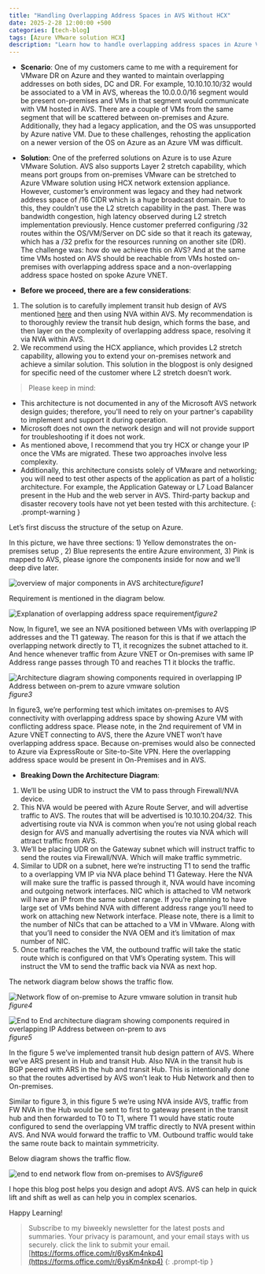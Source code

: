 ```yaml
---
title: "Handling Overlapping Address Spaces in AVS Without HCX"
date: 2025-2-28 12:00:00 +500
categories: [tech-blog]
tags: [Azure VMware solution HCX]
description: "Learn how to handle overlapping address spaces in Azure VMware Solution. using transit hub design and NVA. we'll have conflicting IP address on-prem and azure"
---
```


* **Scenario**:
One of my customers came to me with a requirement for VMware DR on Azure and they wanted to maintain overlapping addresses on both sides, DC and DR. For example, 10.10.10.10/32 would be associated to a VM in AVS, whereas the 10.0.0.0/16 segment would be present on-premises and VMs in that segment would communicate with VM hosted in AVS. There are a couple of VMs from the same segment that will be scattered between on-premises and Azure.
Additionally, they had a legacy application, and the OS was unsupported by Azure native VM.
Due to these challenges, rehosting the application on a newer version of the OS on Azure as an Azure VM was difficult.

* **Solution**:
One of the preferred solutions on Azure is to use Azure VMware Solution. AVS also supports Layer 2 stretch capability, which means port groups from on-premises VMware can be stretched to Azure VMware solution using HCX network extension appliance. However, customer’s environment was legacy and they had network address space of /16 CIDR which is a huge broadcast domain. Due to this, they couldn’t use the L2 stretch capability in the past. There was bandwidth congestion, high latency observed during L2 stretch implementation previously.
Hence customer preferred configuring /32 routes within the OS/VM/Server on DC side so that it reach its gateway, which has a /32 prefix for the resources running on another site (DR).
The challenge was: how do we achieve this on AVS? And at the same time VMs hosted on AVS should be reachable from VMs hosted on-premises with overlapping address space and a non-overlapping address space hosted on spoke Azure VNET.

* **Before we proceed, there are a few considerations**:
1.  The solution is to carefully implement transit hub design of AVS mentioned [here](https://learn.microsoft.com/en-us/azure/azure-vmware/architecture-network-design-considerations#transit-spoke-virtual-network-topology) and then using NVA within AVS. My recommendation is to thoroughly review the transit hub design, which forms the base, and then layer on the complexity of overlapping address space, resolving it via NVA within AVS.
2.  We recommend using the HCX appliance, which provides L2 stretch capability, allowing you to extend your on-premises network and achieve a similar solution. This solution in the blogpost is only designed for specific need of the customer where L2 stretch doesn’t work.

> Please keep in mind:
* This architecture is not documented in any of the Microsoft AVS network design guides; therefore, you'll need to rely on your partner's capability to implement and support it during operation.
* Microsoft does not own the network design and will not provide support for troubleshooting if it does not work.
* As mentioned above, I recommend that you try HCX or change your IP once the VMs are migrated. These two approaches involve less complexity.
* Additionally, this architecture consists solely of VMware and networking; you will need to test other aspects of the application as part of a holistic architecture. For example, the Application Gateway or L7 Load Balancer present in the Hub and the web server in AVS. Third-party backup and disaster recovery tools have not yet been tested with this architecture.
{: .prompt-warning }

Let’s first discuss the structure of the setup on Azure.

In this picture, we have three sections: 1) Yellow demonstrates the on-premises setup , 2) Blue represents the entire Azure environment, 3) Pink is mapped to AVS, please ignore the components inside for now and we’ll deep dive later.

![overview of major components in AVS architecture](https://raw.githubusercontent.com/qureshiaquib/qureshiaquib.github.io/main/assets/28022025/overview-architecture-showing-placement-of-avs.jpg)_figure1_


Requirement is mentioned in the diagram below.

![Explanation of overlapping address space requirement](https://raw.githubusercontent.com/qureshiaquib/qureshiaquib.github.io/main/assets/28022025/requirement-understanding-of-overlap-address-space.jpg)_figure2_

Now, In figure1, we see an NVA positioned between VMs with overlapping IP addresses and the T1 gateway.
The reason for this is that if we attach the overlapping network directly to T1, it recognizes the subnet attached to it. And hence whenever traffic from Azure VNET or On-premises with same IP Address range passes through T0 and reaches T1 it blocks the traffic.

![Architecture diagram showing components required in overlapping IP Address between on-prem to azure vmware solution](https://raw.githubusercontent.com/qureshiaquib/qureshiaquib.github.io/main/assets/28022025/avs-to-azure-vnet-connection-with-overlapping-ip.jpg)_figure3_

In figure3, we’re performing test which imitates on-premises to AVS connectivity with overlapping address space by showing Azure VM with conflicting address space. Please note, in the 2nd requirement of VM in Azure VNET connecting to AVS, there the Azure VNET won’t have overlapping address space. Because on-premises would also be connected to Azure via ExpressRoute or Site-to-Site VPN. Here the overlapping address space would be present in On-Premises and in AVS.

* **Breaking Down the Architecture Diagram**:

1.  We’ll be using UDR to instruct the VM to pass through Firewall/NVA device. 
2.  This NVA would be peered with Azure Route Server, and will advertise traffic to AVS. The routes that will be advertised is 10.10.10.204/32. This advertising route via NVA is common when you’re not using global reach design for AVS and manually advertising the routes via NVA which will attract traffic from AVS. 
3.  We’ll be placing UDR on the Gateway subnet which will instruct traffic to send the routes via Firewall/NVA. Which will make traffic symmetric.
4.  Similar to UDR on a subnet, here we’re instructing T1 to send the traffic to a overlapping VM IP via NVA place behind T1 Gateway. Here the NVA will make sure the traffic is passed through it, NVA would have incoming and outgoing network interfaces. NIC which is attached to VM network will have an IP from the same subnet range. If you’re planning to have large set of VMs behind NVA with different address range you’ll need to work on attaching new Network interface.
Please note, there is a limit to the number of NICs that can be attached to a VM in VMware. Along with that you’ll need to consider the NVA OEM and it’s limitation of max number of NIC.
5.  Once traffic reaches the VM, the outbound traffic will take the static route which is configured on that VM’s Operating system. This will instruct the VM to send the traffic back via NVA as next hop.

The network diagram below shows the traffic flow.

![Network flow of on-premise to Azure vmware solution in transit hub](https://raw.githubusercontent.com/qureshiaquib/qureshiaquib.github.io/main/assets/28022025/network-flow-of-on-prem-to-avs-with-overlapping-ip.jpg)_figure4_

![End to End architecture diagram showing components required in overlapping IP Address between on-prem to avs](https://raw.githubusercontent.com/qureshiaquib/qureshiaquib.github.io/main/assets/28022025/architecture-on-prem-to-azure-vmware-solution.jpg)_figure5_


In the figure 5 we’ve implemented transit hub design pattern of AVS. Where we’ve ARS present in Hub and transit Hub. Also NVA in the transit hub is BGP peered with ARS in the hub and transit Hub. This is intentionally done so that the routes advertised by AVS won’t leak to Hub Network and then to On-premises.

Similar to figure 3, in this figure 5 we’re using NVA inside AVS, traffic from FW NVA in the Hub would be sent to first to gateway present in the transit hub and then forwarded to T0 to T1, where T1 would have static route configured to send the overlapping VM traffic directly to NVA present within AVS. And NVA would forward the traffic to VM. Outbound traffic would take the same route back to maintain symmetricity.

Below diagram shows the traffic flow.

![end to end network flow from on-premises to AVS](https://raw.githubusercontent.com/qureshiaquib/qureshiaquib.github.io/main/assets/28022025/etoe-network-flow-of-on-prem-to-avs.jpg)_figure6_


I hope this blog post helps you design and adopt AVS.
AVS can help in quick lift and shift as well as can help you in complex scenarios.

Happy Learning!

>Subscribe to my biweekly newsletter for the latest posts and summaries. Your privacy is paramount, and your email stays with us securely.
click the link to submit your email.
[https://forms.office.com/r/6ysKm4nkp4](https://forms.office.com/r/6ysKm4nkp4)
{: .prompt-tip }